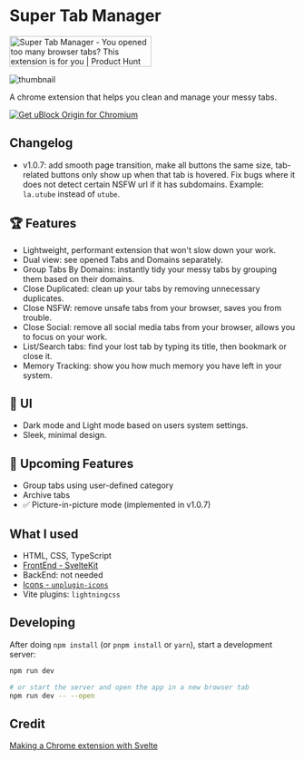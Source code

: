 # Super Tab Manager

<a href="https://www.producthunt.com/posts/super-tab-manager?utm_source=badge-featured&utm_medium=badge&utm_souce=badge-super&#0045;tab&#0045;manager" target="_blank"><img src="https://api.producthunt.com/widgets/embed-image/v1/featured.svg?post_id=440199&theme=light" alt="Super&#0032;Tab&#0032;Manager - You&#0032;opened&#0032;too&#0032;many&#0032;browser&#0032;tabs&#0063;&#0032;This&#0032;extension&#0032;is&#0032;for&#0032;you | Product Hunt" style="width: 250px; height: 54px;" width="250" height="54" /></a>

![thumbnail](https://github.com/wentallout/super-tab-manager/assets/76118931/dd8b9dde-7abf-4ce3-bc9a-194eb90ba1df)

A chrome extension that helps you clean and manage your messy tabs.

<a href="https://chromewebstore.google.com/detail/super-tab-manager/bkjlmdjfdppebnijgnhgfdnojfneppaa"><img src="https://user-images.githubusercontent.com/585534/107280622-91a8ea80-6a26-11eb-8d07-77c548b28665.png" alt="Get uBlock Origin for Chromium"></a>

## Changelog

- v1.0.7: add smooth page transition, make all buttons the same size, tab-related buttons only show up when that tab is hovered. Fix bugs where it does not detect certain NSFW url if it has subdomains. Example: `la.utube` instead of `utube`.

## 🏆 Features

- Lightweight, performant extension that won't slow down your work.
- Dual view: see opened Tabs and Domains separately.
- Group Tabs By Domains: instantly tidy your messy tabs by grouping them based on their domains.
- Close Duplicated: clean up your tabs by removing unnecessary duplicates.
- Close NSFW: remove unsafe tabs from your browser, saves you from trouble.
- Close Social: remove all social media tabs from your browser, allows you to focus on your work.
- List/Search tabs: find your lost tab by typing its title, then bookmark or close it.
- Memory Tracking: show you how much memory you have left in your system.

## 📱 UI

- Dark mode and Light mode based on users system settings.
- Sleek, minimal design.

## 🌠 Upcoming Features

- Group tabs using user-defined category
- Archive tabs
- ✅ Picture-in-picture mode (implemented in v1.0.7)

## What I used

- HTML, CSS, TypeScript
- [FrontEnd - SvelteKit](https://kit.svelte.dev/)
- BackEnd: not needed
- [Icons - `unplugin-icons`](https://icon-sets.iconify.design/material-symbols-light/)
- Vite plugins: `lightningcss`

## Developing

After doing `npm install` (or `pnpm install` or `yarn`), start a development server:

```bash
npm run dev

# or start the server and open the app in a new browser tab
npm run dev -- --open
```

## Credit

[Making a Chrome extension with Svelte](https://javascript.plainenglish.io/making-a-chrome-extension-with-svelte-2fefb3769c)
